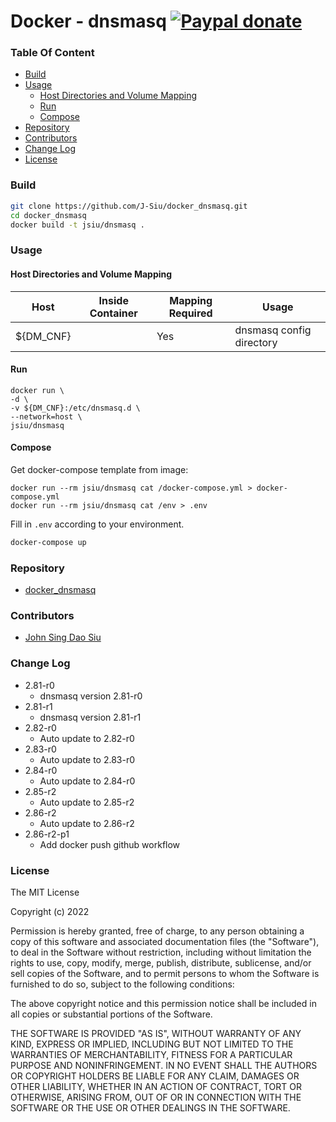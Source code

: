 # Docker - dnsmasq [![Paypal donate](https://www.paypalobjects.com/en_US/i/btn/btn_donate_LG.gif)](https://www.paypal.com/donate/?business=HZF49NM9D35SJ&no_recurring=0&currency_code=CAD)

### Table Of Content
<!-- TOC -->

- [Build](#build)
- [Usage](#usage)
  - [Host Directories and Volume Mapping](#host-directories-and-volume-mapping)
  - [Run](#run)
  - [Compose](#compose)
- [Repository](#repository)
- [Contributors](#contributors)
- [Change Log](#change-log)
- [License](#license)

<!-- /TOC -->

### Build

```sh
git clone https://github.com/J-Siu/docker_dnsmasq.git
cd docker_dnsmasq
docker build -t jsiu/dnsmasq .
```

### Usage

#### Host Directories and Volume Mapping

Host|Inside Container|Mapping Required|Usage
---|---|---|---
${DM_CNF}||Yes|dnsmasq config directory

#### Run

```docker
docker run \
-d \
-v ${DM_CNF}:/etc/dnsmasq.d \
--network=host \
jsiu/dnsmasq
```

#### Compose

Get docker-compose template from image:

```docker
docker run --rm jsiu/dnsmasq cat /docker-compose.yml > docker-compose.yml
docker run --rm jsiu/dnsmasq cat /env > .env
```

Fill in `.env` according to your environment.

```sh
docker-compose up
```

### Repository

- [docker_dnsmasq](https://github.com/J-Siu/docker_dnsmasq)

### Contributors

- [John Sing Dao Siu](https://github.com/J-Siu)

### Change Log

- 2.81-r0
  - dnsmasq version 2.81-r0
- 2.81-r1
  - dnsmasq version 2.81-r1
- 2.82-r0
  - Auto update to 2.82-r0
- 2.83-r0
  - Auto update to 2.83-r0
- 2.84-r0
  - Auto update to 2.84-r0
- 2.85-r2
  - Auto update to 2.85-r2
- 2.86-r2
  - Auto update to 2.86-r2
- 2.86-r2-p1
  - Add docker push github workflow
<!--CHANGE-LOG-END-->

### License

The MIT License

Copyright (c) 2022

Permission is hereby granted, free of charge, to any person obtaining a copy of this software and associated documentation files (the "Software"), to deal in the Software without restriction, including without limitation the rights to use, copy, modify, merge, publish, distribute, sublicense, and/or sell copies of the Software, and to permit persons to whom the Software is furnished to do so, subject to the following conditions:

The above copyright notice and this permission notice shall be included in all copies or substantial portions of the Software.

THE SOFTWARE IS PROVIDED "AS IS", WITHOUT WARRANTY OF ANY KIND, EXPRESS OR IMPLIED, INCLUDING BUT NOT LIMITED TO THE WARRANTIES OF MERCHANTABILITY, FITNESS FOR A PARTICULAR PURPOSE AND NONINFRINGEMENT. IN NO EVENT SHALL THE AUTHORS OR COPYRIGHT HOLDERS BE LIABLE FOR ANY CLAIM, DAMAGES OR OTHER LIABILITY, WHETHER IN AN ACTION OF CONTRACT, TORT OR OTHERWISE, ARISING FROM, OUT OF OR IN CONNECTION WITH THE SOFTWARE OR THE USE OR OTHER DEALINGS IN THE SOFTWARE.
